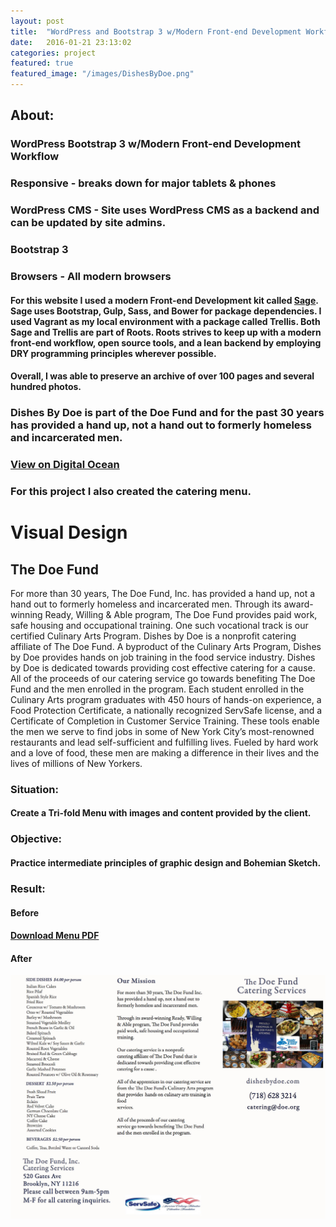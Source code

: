 ```yaml
---
layout: post
title:  "WordPress and Bootstrap 3 w/Modern Front-end Development Workflow"
date:   2016-01-21 23:13:02
categories: project
featured: true
featured_image: "/images/DishesByDoe.png"
---
```



## About:

### WordPress Bootstrap 3 w/Modern Front-end Development Workflow

### Responsive - breaks down for major tablets & phones

### WordPress CMS - Site uses WordPress CMS as a backend and can be updated by site admins.

### Bootstrap 3

### Browsers - All modern browsers

#### For this website I used a modern Front-end Development kit called [Sage](https://roots.io/sage/).  Sage uses Bootstrap, Gulp, Sass, and Bower for package dependencies.  I used Vagrant as my local environment with a package called Trellis.  Both Sage and Trellis are part of Roots. Roots strives to keep up with a modern front-end workflow, open source tools, and a lean backend by employing DRY programming principles wherever possible.

#### Overall, I was able to preserve an archive of over 100 pages and several hundred photos. 

### Dishes By Doe is part of the Doe Fund and for the past 30 years has provided a hand up, not a hand out to formerly homeless and incarcerated men.

### [View on Digital Ocean](http://192.241.250.5//)

### For this project I also created the catering menu.

# Visual Design

## The Doe Fund

For more than 30 years, The Doe Fund, Inc. has provided a hand up, not a hand out to formerly homeless and incarcerated men. Through its award-winning Ready, Willing & Able program, The Doe Fund provides paid work, safe housing and occupational training. One such vocational track is our certified Culinary Arts Program. Dishes by Doe is a nonprofit catering affiliate of The Doe Fund. A byproduct of the Culinary Arts Program, Dishes by Doe provides hands on job training in the food service industry. Dishes by Doe is dedicated towards providing cost effective catering for a cause. All of the proceeds of our catering service go towards benefiting The Doe Fund and the men enrolled in the program. Each student enrolled in the Culinary Arts program graduates with 450 hours of hands-on experience, a Food Protection Certificate, a nationally recognized ServSafe license, and a Certificate of Completion in Customer Service Training. These tools enable the men  we serve to find jobs in some of New York City’s most-renowned restaurants and lead self-sufficient and fulfilling lives. Fueled by hard work and a love of food, these men are making a difference in their lives and the lives of millions of New Yorkers.

### Situation:

#### Create a Tri-fold Menu with images and content provided by the client.

### Objective:

#### Practice intermediate principles of graphic design and Bohemian Sketch.


### Result:

#### Before

#### <a href="/images/BeforeMenu.pdf">Download Menu PDF</a>

#### After

![Trifold Menu Inside](/images/OutsideMenu.jpg)
